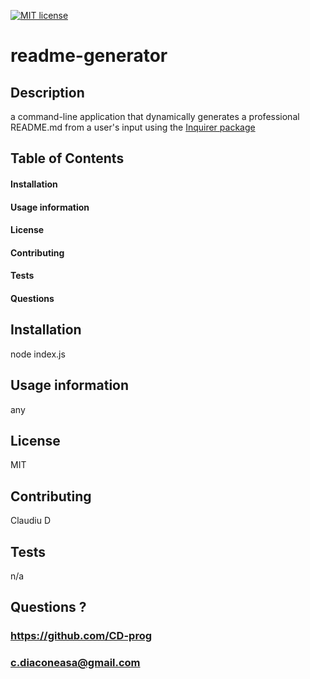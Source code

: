 
[![MIT license](https://img.shields.io/badge/License-MIT-blue.svg)](https://lbesson.mit-license.org/)

# readme-generator

## Description
a command-line application that dynamically generates a professional README.md from a user's input using the [Inquirer package](https://www.npmjs.com/package/inquirer)



## Table of Contents

#### Installation
#### Usage information
#### License
#### Contributing
#### Tests
#### Questions

## Installation
node index.js

## Usage information
any

## License
MIT

## Contributing
Claudiu D

## Tests
n/a

## Questions ?
### https://github.com/CD-prog
### c.diaconeasa@gmail.com
